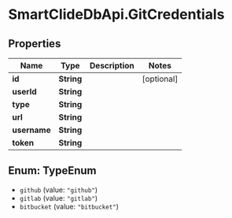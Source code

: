 # SmartClideDbApi.GitCredentials

## Properties
Name | Type | Description | Notes
------------ | ------------- | ------------- | -------------
**id** | **String** |  | [optional] 
**userId** | **String** |  | 
**type** | **String** |  | 
**url** | **String** |  | 
**username** | **String** |  | 
**token** | **String** |  | 

<a name="TypeEnum"></a>
## Enum: TypeEnum

* `github` (value: `"github"`)
* `gitlab` (value: `"gitlab"`)
* `bitbucket` (value: `"bitbucket"`)

